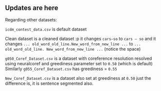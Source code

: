 ## Updates are here ##


Regarding other datasets:

```icdm_contest_data.csv``` is default dataset

Clean dataset is a cleaned dataset :p it changes ```cars—so``` to ```cars — so``` and it changes ```... old_word_old_line.New_word_from_new_line ...``` to ```... old_word_old_line. New_word_from_new_line ...``` (notice the space)

```g050_Coref_Dataset.csv``` is a dataset with coreference resolution resolved using neuralcoref and greediness parameter set to ```0.50``` (which is default) Similarly ```g055_Coref_Dataset.csv``` has greediness = ```0.55```

```New_Coref_Dataset.csv``` is a dataset also set at greediness at ```0.50``` just the difference is, it is sentence segmented also.

